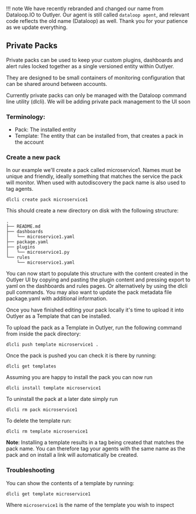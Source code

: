 !!! note
    We have recently rebranded and changed our name from Dataloop.IO to Outlyer. Our agent is still called `dataloop agent`, and relevant code reflects the old name (Dataloop) as well. Thank you for your patience as we update everything.

## Private Packs

Private packs can be used to keep your custom plugins, dashboards and alert rules locked together as a single versioned entity within Outlyer.

They are designed to be small containers of monitoring configuration that can be shared around between accounts.

Currently private packs can only be managed with the Dataloop command line utility (dlcli). We will be adding private pack management to the UI soon

### Terminology:

* Pack: The installed entity
* Template: The entity that can be installed from, that creates a pack in the account

### Create a new pack

In our example we'll create a pack called microservice1. Names must be unique and friendly, ideally something that matches the service the pack will monitor. When used with autodiscovery the pack name is also used to tag agents.

```
dlcli create pack microservice1
```

This should create a new directory on disk with the following structure:

```
.
├── README.md
├── dashboards
│   └── microservice1.yaml
├── package.yaml
├── plugins
│   └── microservice1.py
└── rules
    └── microservice1.yaml
```

You can now start to populate this structure with the content created in the Outlyer UI by copying and pasting the plugin content and pressing export to yaml on the dashboards and rules pages. Or alternatively by using the dlcli pull commands. You may also want to update the pack metadata file package.yaml with additional information.

Once you have finished editing your pack locally it's time to upload it into Outlyer as a Template that can be installed.

To upload the pack as a Template in Outlyer, run the following command from inside the pack directory:

```
dlcli push template microservice1 .
```

Once the pack is pushed you can check it is there by running:

```
dlcli get templates
```

Assuming you are happy to install the pack you can now run

```
dlcli install template microservice1
```

To uninstall the pack at a later date simply run

```
dlcli rm pack microservice1
```

To delete the template run:

```
dlcli rm template microservice1
```

**Note**: Installing a template results in a tag being created that matches the pack name. You can therefore tag your agents with the same name as the pack and on install a link will automatically be created.

### Troubleshooting

You can show the contents of a template by running:

```
dlcli get template microservice1
```

Where `microservice1` is the name of the template you wish to inspect
